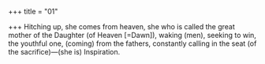 +++
title = "01"

+++
Hitching up, she comes from heaven, she who is called the great mother  of the Daughter (of Heaven [=Dawn]), waking (men),
seeking to win, the youthful one, (coming) from the fathers, constantly  calling in the seat (of the sacrifice)—(she is) Inspiration.
